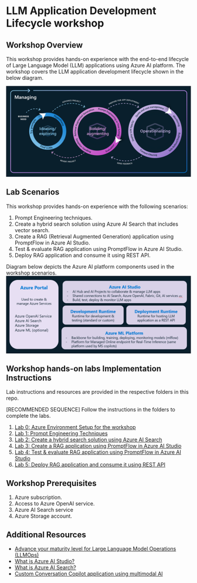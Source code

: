 # LLM Application Development Lifecycle workshop
 
## Workshop Overview
 This workshop provides hands-on experience with the end-to-end lifecycle of Large Language Model (LLM) applications using Azure AI platform. The workshop covers the LLM application development lifecycle shown in the below diagram.

 <img src="common/images/llm_lifecycle.png" align="center" />

 ## Lab Scenarios
 This workshop provides hands-on experience with the following scenarios:
 1. Prompt Engineering techniques.
 2. Create a hybrid search solution using Azure AI Search that includes vector search.
 3. Create a RAG (Retrieval Augmented Generation) application using PromptFlow in Azure AI Studio.
 4. Test & evaluate RAG application using PromptFlow in Azure AI Studio.
 5. Deploy RAG application and consume it using REST API.

 Diagram below depicts the Azure AI platform components used in the workshop scenarios.
 <img src="common/images/azure_platform_workshop.png" align="center" />

 ## Workshop hands-on labs Implementation Instructions
 Lab instructions and resources are provided in the respective folders in this repo. 
 
 [RECOMMENDED SEQUENCE] Follow the instructions in the folders to complete the labs.
 1. [Lab 0: Azure Environment Setup for the workshop](Environment-Preparation/Environment-Setup-For-Workshop.pdf)
 2. [Lab 1: Prompt Engineering Techniques](PromptEngineering/PromptEngineering-Summary-Resources.pdf)
 3. [Lab 2: Create a hybrid search solution using Azure AI Search](AzureAISearch-VectorSearch/AzureAISearch-CreateHybridSearch-with-VectorSearch.pdf)
 4. [Lab 3: Create a RAG application using PromptFlow in Azure AI Studio](RAGapp-PromptFlow/RAG-application-Promptflow.pdf)
 5. [Lab 4: Test & evaluate RAG application using PromptFlow in Azure AI Studio](LLMapp-Evaluation/Evaluate-LLMapps-using-AzureAIStudio.pdf)
 6. [Lab 5: Deploy RAG application and consume it using REST API](LLMapp-Deployment-Monitoring/Deploy-Monitor-LLMapps-AzureAIStudio.pdf)

 ## Workshop Prerequisites
 1. Azure subscription.
 2. Access to Azure OpenAI service.
 3. Azure AI Search service
 4. Azure Storage account.

## Additional Resources
- [Advance your maturity level for Large Language Model Operations (LLMOps)](https://learn.microsoft.com/en-us/azure/machine-learning/prompt-flow/concept-llmops-maturity)
- [What is Azure AI Studio?](https://learn.microsoft.com/en-us/azure/ai-studio/what-is-ai-studio)
- [What is Azure AI Search?](https://learn.microsoft.com/en-us/azure/search/search-what-is-azure-search)
- [Custom Conversation Copilot application using multimodal AI](https://github.com/amulchapla/AI-Conversational-Copilot)